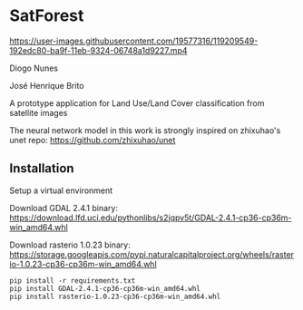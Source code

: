 # SatForest

https://user-images.githubusercontent.com/19577316/119209549-192edc80-ba9f-11eb-9324-06748a1d9227.mp4

Diogo Nunes

José Henrique Brito

A prototype application for Land Use/Land Cover classification from satellite images

The neural network model in this work is strongly inspired on zhixuhao's unet repo: https://github.com/zhixuhao/unet

## Installation
Setup a virtual environment

Download GDAL 2.4.1 binary:
https://download.lfd.uci.edu/pythonlibs/s2jqpv5t/GDAL-2.4.1-cp36-cp36m-win_amd64.whl

Download rasterio 1.0.23 binary:
https://storage.googleapis.com/pypi.naturalcapitalproject.org/wheels/rasterio-1.0.23-cp36-cp36m-win_amd64.whl

```pip
pip install -r requirements.txt
pip install GDAL-2.4.1-cp36-cp36m-win_amd64.whl
pip install rasterio-1.0.23-cp36-cp36m-win_amd64.whl
```
